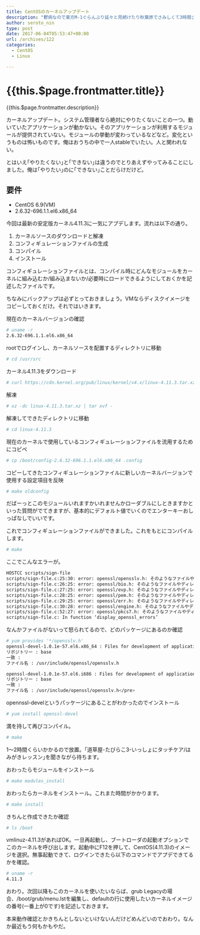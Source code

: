 ```yaml
---
title: CentOSのカーネルアップデート
description: "鬱病なので東方M-1ぐらんぷり延々と見続けたり秋葉原でさみしくて3時間さまよって結局何もせずはなまるうどんだけ食べて帰るみたいなことをしてます。そんな状態でLPIC 201の勉強としてカーネルアップデートをやってみたのでまとめておきます。"
author: seroto_nin
type: post
date: 2017-06-04T05:53:47+00:00
url: /archives/122
categories:
  - CentOS
  - Linux

---
```

# {{this.$page.frontmatter.title}}

<CategoriesAndDate/>

{{this.$page.frontmatter.description}}
  
<!--more-->
  
カーネルアップデート。システム管理者なら絶対にやりたくないことの一つ。動いていたアプリケーションが動かない。そのアプリケーションが利用するモジュールが提供されていない。モジュールの挙動が変わっているなどなど。変化というものは怖いものです。俺はおうちの中で一人stableでいたい。人と関われない。

とはいえ｢やりたくない｣と｢できない｣は違うのでとりあえずやってみることにしました。俺は｢やりたい｣のに｢できない｣ことだらけだけど。

## 要件

- CentOS 6.9(VM)
- 2.6.32-696.1.1.el6.x86_64

今回は最新の安定版カーネル4.11.3に一気にアプデします。流れは以下の通り。

1. カーネルソースのダウンロードと解凍
1. コンフィギュレーションファイルの生成
1. コンパイル
1. インストール

コンフィギュレーションファイルとは、コンパイル時にどんなモジュールをカーネルに組み込むか/組み込まないか/必要時にロードできるようにしておくかを記述したファイルです。

ちなみにバックアップは必ずとっておきましょう。VMならディスクイメージをコピーしておくだけ。それではいきます。

現在のカーネルバージョンの確認

```bash
# uname -r
2.6.32-696.1.1.el6.x86_64
```

rootでログインし、カーネルソースを配置するディレクトリに移動

```bash
# cd /usr/src
```

カーネル4.11.3をダウンロード

```bash
# curl https://cdn.kernel.org/pub/linux/kernel/v4.x/linux-4.11.3.tar.xz > linux-4.11.3.tar.xz
```

解凍

```bash
# xz -dc linux-4.11.3.tar.xz | tar xvf -
```

解凍してできたディレクトリに移動

```bash
# cd linux-4.11.3
```

現在のカーネルで使用しているコンフィギュレーションファイルを流用するためにコピペ

```bash
# cp /boot/config-2.6.32-696.1.1.el6.x86_64 .config
```

コピーしてきたコンフィギュレーションファイルに新しいカーネルバージョンで使用する設定項目を反映

```bash
# make oldconfig
```

だばーっとこのモジュールいれますかいれませんかローダブルにしときますかといった質問がでてきますが、基本的にデフォルト値でいくのでエンターキーおしっぱなしでいいです。

これでコンフィギュレーションファイルができました。これをもとにコンパイルします。

```bash
# make
```

ここでこんなエラーが。

```bash
HOSTCC scripts/sign-file
scripts/sign-file.c:25:30: error: openssl/opensslv.h: そのようなファイルやディレクトリはありません
scripts/sign-file.c:26:25: error: openssl/bio.h: そのようなファイルやディレクトリはありません
scripts/sign-file.c:27:25: error: openssl/evp.h: そのようなファイルやディレクトリはありません
scripts/sign-file.c:28:25: error: openssl/pem.h: そのようなファイルやディレクトリはありません
scripts/sign-file.c:29:25: error: openssl/err.h: そのようなファイルやディレクトリはありません
scripts/sign-file.c:30:28: error: openssl/engine.h: そのようなファイルやディレクトリはありません
scripts/sign-file.c:52:27: error: openssl/pkcs7.h: そのようなファイルやディレクトリはありません
scripts/sign-file.c: In function ‘display_openssl_errors’
```

なんかファイルがないって怒られてるので、どのパッケージにあるのか確認

```bash
# yum provides '*/opensslv.h'
openssl-devel-1.0.1e-57.el6.x86_64 : Files for development of applications which will use OpenSSL
リポジトリー : base
一致 :
ファイル名 : /usr/include/openssl/opensslv.h

openssl-devel-1.0.1e-57.el6.i686 : Files for development of applications which will use OpenSSL
リポジトリー : base
一致 :
ファイル名 : /usr/include/openssl/opensslv.h</pre>
```

opennssl-develというパッケージにあることがわかったのでインストール

```bash
# yum install openssl-devel
```

満を持して再びコンパイル。

```bash
# make
```

1～2時間くらいかかるので放置。｢道草屋-たびらこ3-いっしょにタッチケア/はみがきレッスン｣を聞きながら待ちます。

おわったらモジュールをインストール

```bash
# make modules_install
```

おわったらカーネルをインストール。これまた時間がかかります。

```bash
# make install
```

きちんと作成できたか確認

```bash
# ls /boot
```

vmlinuz-4.11.3があればOK。一旦再起動し、ブートローダの起動オプションでこのカーネルを呼び出します。起動中にF12を押して、CentOS(4.11.3)のイメージを選択。無事起動できて、ログインできたら以下のコマンドでアプデできてるかを確認。

```bash
# uname -r
4.11.3
```

おわり。次回以降もこのカーネルを使いたいならば、grub Legacyの場合、/boot/grub/menu.lstを編集し、defaultの行に使用したいカーネルイメージの番号(一番上が0です)を記述しておきます。

本来動作確認とかきちんとしないといけないんだけどめんどいのでおわり。なんか最近もう何もかもやだ。
